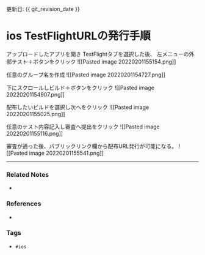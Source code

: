 更新日: {{ git_revision_date }}

# ios TestFlightURLの発行手順
アップロードしたアプリを開き TestFlightタブを選択した後、
左メニューの外部テスト＋ボタンをクリック
![[Pasted image 20220201155154.png]]

任意のグループ名を作成
![[Pasted image 20220201154727.png]]

下にスクロールしビルド＋ボタンをクリック
![[Pasted image 20220201154907.png]]

配布したいビルドを選択し次へをクリック
![[Pasted image 20220201155025.png]]

任意のテスト内容記入し審査へ提出をクリック
![[Pasted image 20220201155116.png]]

審査が通った後、パブリックリンク欄から配布URL発行が可能になる。
![[Pasted image 20220201155541.png]]

---
### Related Notes
- 

### References
- 

### Tags
- `#ios` 